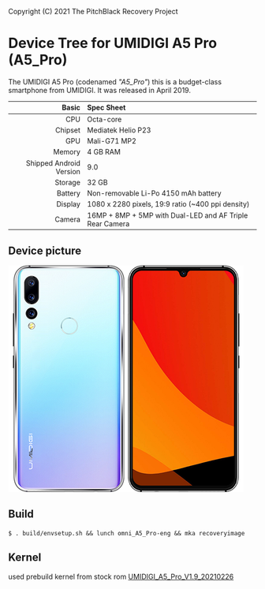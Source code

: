 Copyright (C) 2021 The PitchBlack Recovery Project

Device Tree for UMIDIGI A5 Pro (A5_Pro)
==========================================

The UMIDIGI A5 Pro (codenamed _"A5_Pro"_) this is a budget-class smartphone from UMIDIGI.
It was released in April 2019.

| Basic                   | Spec Sheet                                                                                                                     |
| -----------------------:|:------------------------------------------------------------------------------------------------------------------------------ |
| CPU                     | Octa-core                                                                                                                      |
| Chipset                 | Mediatek Helio P23                                                                                                             |
| GPU                     | Mali-G71 MP2                                                                                                                   |
| Memory                  | 4 GB RAM                                                                                                                       |
| Shipped Android Version | 9.0                                                                                                                            |
| Storage                 | 32 GB                                                                                                                          |
| Battery                 | Non-removable Li-Po 4150 mAh battery                                                                                           |
| Display                 | 1080 x 2280 pixels, 19:9 ratio (~400 ppi density)                                                                              |
| Camera                  | 16MP + 8MP + 5MP with Dual-LED and AF Triple Rear Camera                                                                       | 

## Device picture
<img src="https://raw.githubusercontent.com/Hadenix/Hadenix.github.io/master/images/umidigi-a5-pro/logo.png"/>

## Build

```
$ . build/envsetup.sh && lunch omni_A5_Pro-eng && mka recoveryimage
```
## Kernel

used prebuild kernel from stock rom [UMIDIGI_A5_Pro_V1.9_20210226](https://www.mediafire.com/file/9evsrqhohzcgrou/UMIDIGI_A5_Pro_V1.9_20210226.rar/file)
